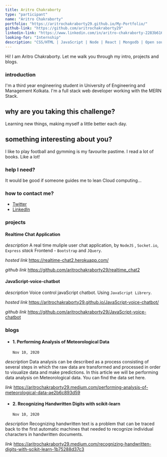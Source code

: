 ```yaml
---
title: Aritro Chakraborty
type: "participant"
name: "Aritro Chakraborty"
portfolio: "https://aritrochakraborty29.github.io/My-Portfolio/"
github-link: "https://github.com/aritrochakraborty29"
linkedin-link: "https://www.linkedin.com/in/aritro-chakraborty-2283b616a/"
looking-for: "Internship"
description: "CSS/HTML | JavaScript | Node | React | Mongodb | Open source"
---
```


Hi! I am Aritro Chakraborty. Let me walk you through my intro, projects and blogs.

### introduction

I'm a third year engineering student in University of Engineering and Management Kolkata. I'm a full stack web developer working with the MERN Stack.

## why are you taking this challenge?

Learning new things, making myself a little better each day.

## something interesting about you?

I like to play football and gymming is my favourite pastime. I read a lot of books. Like a lot!

### help I need?

It would be good if someone guides me to lean Cloud computing...

### how to contact me?

- [Twitter](https://twitter.com/Aritrocool29)
- [LinkedIn](https://www.linkedin.com/in/aritro-chakraborty-2283b616a/)

### projects

#### Realtime Chat Application

_description_ A real time muliple user chat application, by `NodeJS` , `Socket.io`, `Express`
_stack_ Frontend - `Bootstrap` and `JQuery`.

_hosted link_  https://realtime-chat2.herokuapp.com/

_github link_  https://github.com/aritrochakraborty29/realtime_chat2


#### JavaScript-voice-chatbot

_description_ Voice control javaScript chatbot. Using `JavaScript Librery`.

_hosted link_  https://aritrochakraborty29.github.io/JavaScript-voice-chatbot/

_github link_  https://github.com/aritrochakraborty29/JavaScript-voice-chatbot
 

### blogs

- #### 1. Performing Analysis of Meteorological Data
  `Nov 10, 2020`

_description_ Data analysis can be described as a process consisting of several steps in which the raw data are transformed and processed in order to visualize data and make predictions. In this article we will be performing data analysis on Meteorological data. You can find the data set here.

_link_  https://aritrochakraborty29.medium.com/performing-analysis-of-meteorological-data-ae2b6c893d59

- #### 2. Recognizing Handwritten Digits with scikit-learn
  `Nov 10, 2020`

_description_ Recognizing handwritten text is a problem that can be traced back to the first automatic machines that needed to recognize individual characters in handwritten documents.

_link_  https://aritrochakraborty29.medium.com/recognizing-handwritten-digits-with-scikit-learn-1b75288d37c3


